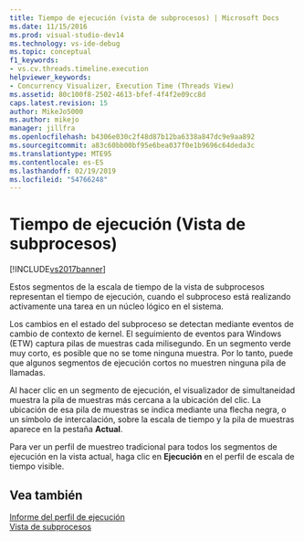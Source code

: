 ```yaml
---
title: Tiempo de ejecución (vista de subprocesos) | Microsoft Docs
ms.date: 11/15/2016
ms.prod: visual-studio-dev14
ms.technology: vs-ide-debug
ms.topic: conceptual
f1_keywords:
- vs.cv.threads.timeline.execution
helpviewer_keywords:
- Concurrency Visualizer, Execution Time (Threads View)
ms.assetid: 80c100f8-2502-4613-bfef-4f4f2e09cc8d
caps.latest.revision: 15
author: MikeJo5000
ms.author: mikejo
manager: jillfra
ms.openlocfilehash: b4306e030c2f48d87b12ba6338a847dc9e9aa892
ms.sourcegitcommit: a83c60bb00bf95e6bea037f0e1b9696c64deda3c
ms.translationtype: MTE95
ms.contentlocale: es-ES
ms.lasthandoff: 02/19/2019
ms.locfileid: "54766248"
---
```

# <a name="execution-time-threads-view"></a>Tiempo de ejecución (Vista de subprocesos)
[!INCLUDE[vs2017banner](../includes/vs2017banner.md)]

Estos segmentos de la escala de tiempo de la vista de subprocesos representan el tiempo de ejecución, cuando el subproceso está realizando activamente una tarea en un núcleo lógico en el sistema.  
  
 Los cambios en el estado del subproceso se detectan mediante eventos de cambio de contexto de kernel. El seguimiento de eventos para Windows (ETW) captura pilas de muestras cada milisegundo. En un segmento verde muy corto, es posible que no se tome ninguna muestra. Por lo tanto, puede que algunos segmentos de ejecución cortos no muestren ninguna pila de llamadas.  
  
 Al hacer clic en un segmento de ejecución, el visualizador de simultaneidad muestra la pila de muestras más cercana a la ubicación del clic. La ubicación de esa pila de muestras se indica mediante una flecha negra, o un símbolo de intercalación, sobre la escala de tiempo y la pila de muestras aparece en la pestaña **Actual**.  
  
 Para ver un perfil de muestreo tradicional para todos los segmentos de ejecución en la vista actual, haga clic en **Ejecución** en el perfil de escala de tiempo visible.  
  
## <a name="see-also"></a>Vea también  
 [Informe del perfil de ejecución](../profiling/execution-profile-report.md)   
 [Vista de subprocesos](../profiling/threads-view-parallel-performance.md)
